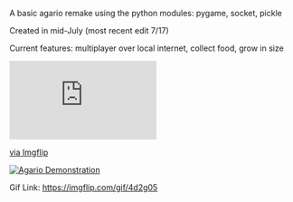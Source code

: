 A basic agario remake using the python modules: pygame, socket, pickle

Created in mid-July (most recent edit 7/17)

Current features: multiplayer over local internet, collect food, grow in size

<div style="width:260px;max-width:100%;"><div style="height:0;padding-bottom:53.46%;position:relative;"><iframe width="260" height="139" style="position:absolute;top:0;left:0;width:100%;height:100%;" frameBorder="0" src="https://imgflip.com/embed/4d2g05"></iframe></div><p><a href="https://imgflip.com/gif/4d2g05">via Imgflip</a></p></div>


<a href="https://imgflip.com/gif/4d2g05"><img src="https://imgflip.com/embed/4d2g05" alt="Agario Demonstration" title="Agario Gif"/></a>

Gif Link: https://imgflip.com/gif/4d2g05
